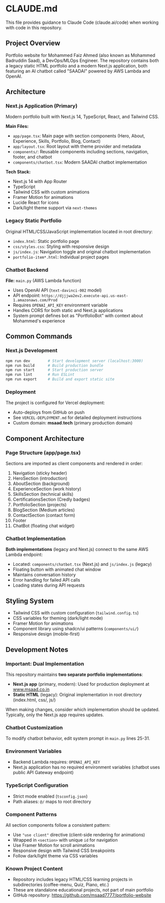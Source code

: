 # CLAUDE.md

This file provides guidance to Claude Code (claude.ai/code) when working with code in this repository.

## Project Overview

Portfolio website for Mohammed Faiz Ahmed (also known as Mohammed Badruddin Saad), a DevOps/MLOps Engineer. The repository contains both a legacy static HTML portfolio and a modern Next.js application, both featuring an AI chatbot called "SAADAI" powered by AWS Lambda and OpenAI.

## Architecture

### Next.js Application (Primary)

Modern portfolio built with Next.js 14, TypeScript, React, and Tailwind CSS.

**Main Files:**
- `app/page.tsx`: Main page with section components (Hero, About, Experience, Skills, Portfolio, Blog, Contact)
- `app/layout.tsx`: Root layout with theme provider and metadata
- `components/`: Reusable components including sections, navigation, footer, and chatbot
- `components/chatbot.tsx`: Modern SAADAI chatbot implementation

**Tech Stack:**
- Next.js 14 with App Router
- TypeScript
- Tailwind CSS with custom animations
- Framer Motion for animations
- Lucide React for icons
- Dark/light theme support via `next-themes`

### Legacy Static Portfolio

Original HTML/CSS/JavaScript implementation located in root directory:
- `index.html`: Static portfolio page
- `css/styles.css`: Styling with responsive design
- `js/index.js`: Navigation toggle and original chatbot implementation
- `portfolio-item*.html`: Individual project pages

### Chatbot Backend

**File:** `main.py` (AWS Lambda function)

- Uses OpenAI API (`text-davinci-002` model)
- API endpoint: `https://djjjwa2ev2.execute-api.us-east-1.amazonaws.com/Prod`
- Requires `OPENAI_API_KEY` environment variable
- Handles CORS for both static and Next.js applications
- System prompt defines bot as "PortfolioBot" with context about Mohammed's experience

## Common Commands

### Next.js Development

```bash
npm run dev        # Start development server (localhost:3000)
npm run build      # Build production bundle
npm run start      # Start production server
npm run lint       # Run ESLint
npm run export     # Build and export static site
```

### Deployment

The project is configured for Vercel deployment:
- Auto-deploys from GitHub on push
- See `VERCEL-DEPLOYMENT.md` for detailed deployment instructions
- Custom domain: **msaad.tech** (primary production domain)

## Component Architecture

### Page Structure (app/page.tsx)

Sections are imported as client components and rendered in order:
1. Navigation (sticky header)
2. HeroSection (introduction)
3. AboutSection (background)
4. ExperienceSection (work history)
5. SkillsSection (technical skills)
6. CertificationsSection (Credly badges)
7. PortfolioSection (projects)
8. BlogSection (Medium articles)
9. ContactSection (contact form)
10. Footer
11. ChatBot (floating chat widget)

### Chatbot Implementation

**Both implementations** (legacy and Next.js) connect to the same AWS Lambda endpoint:
- Located: `components/chatbot.tsx` (Next.js) and `js/index.js` (legacy)
- Floating button with animated chat window
- Maintains conversation history
- Error handling for failed API calls
- Loading states during API requests

## Styling System

- Tailwind CSS with custom configuration (`tailwind.config.ts`)
- CSS variables for theming (dark/light mode)
- Framer Motion for animations
- Component library using shadcn/ui patterns (`components/ui/`)
- Responsive design (mobile-first)

## Development Notes

### Important: Dual Implementation

This repository maintains **two separate portfolio implementations**:
- **Next.js app** (primary, modern): Used for production deployment at www.msaad.co.in
- **Static HTML** (legacy): Original implementation in root directory (index.html, css/, js/)

When making changes, consider which implementation should be updated. Typically, only the Next.js app requires updates.

### Chatbot Customization

To modify chatbot behavior, edit system prompt in `main.py` lines 25-31.

### Environment Variables

- Backend Lambda requires: `OPENAI_API_KEY`
- Next.js application has no required environment variables (chatbot uses public API Gateway endpoint)

### TypeScript Configuration

- Strict mode enabled (`tsconfig.json`)
- Path aliases: `@/` maps to root directory

### Component Patterns

All section components follow a consistent pattern:
- Use `"use client"` directive (client-side rendering for animations)
- Wrapped in `<section>` with unique `id` for navigation
- Use Framer Motion for scroll animations
- Responsive design with Tailwind CSS breakpoints
- Follow dark/light theme via CSS variables

### Known Project Content

- Repository includes legacy HTML/CSS learning projects in subdirectories (coffee-menu, Quiz, Piano, etc.)
- These are standalone educational projects, not part of main portfolio
- GitHub repository: https://github.com/msaad7777/portfolio-website
